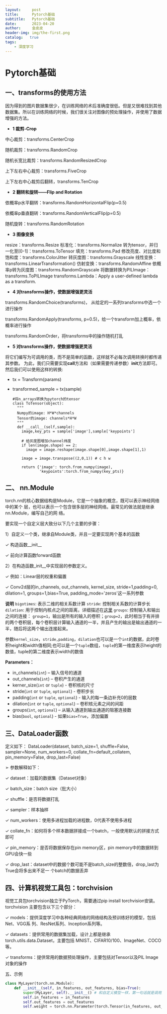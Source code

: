 ```yaml
---
layout:     post
title:      Pytorch基础
subtitle:   Pytorch基础
date:       2023-04-20
author:     金皮皮
header-img: img/the-first.png
catalog:   true
tags:
    - 深度学习
---
```

# Pytorch基础

## 一、transforms的使用方法

因为得到的图片数据集很少，在训练网络的术后准确度很低。但是又很难找到其他数据集。所以在训练网络的时候，我们很关注对图像的预处理操作，并使用了数据增强的方法。

- **1 裁剪-Crop**

中心裁剪：transforms.CenterCrop

随机裁剪：transforms.RandomCrop

随机长宽比裁剪：transforms.RandomResizedCrop

上下左右中心裁剪：transforms.FiveCrop

上下左右中心裁剪后翻转，transforms.TenCrop

- **2 翻转和旋转——Flip and Rotation**

依概率p水平翻转：transforms.RandomHorizontalFlip(p=0.5)

依概率p垂直翻转：transforms.RandomVerticalFlip(p=0.5)

随机旋转：transforms.RandomRotation

- **3 图像变换**

resize：transforms.Resize
标准化：transforms.Normalize
转为tensor，并归一化至[0-1]：transforms.ToTensor
填充：transforms.Pad
修改亮度、对比度和饱和度：transforms.ColorJitter
转灰度图：transforms.Grayscale
线性变换：transforms.LinearTransformation()
仿射变换：transforms.RandomAffine
依概率p转为灰度图：transforms.RandomGrayscale
将数据转换为PILImage：transforms.ToPILImage
transforms.Lambda：Apply a user-defined lambda as a transform.

- **4 对transforms操作，使数据增强更灵活**

transforms.RandomChoice(transforms)， 从给定的一系列transforms中选一个进行操作

transforms.RandomApply(transforms, p=0.5)，给一个transform加上概率，依概率进行操作

transforms.RandomOrder，将transforms中的操作随机打乱

- **5 对transforms操作，使数据增强更灵活**

将它们编写为可调用的类，而不是简单的函数，这样就不必每次调用转换时都传递其参数。 为此，我们只需要实现**call**方法和（如果需要传递参数）**init**方法即可。 然后我们可以使用这样的转换:

- tx = Transform(params)

- transformed_sample = tx(sample)

  ```
  #将n_arrays转换为pytorch的tensor 
  class ToTensor(object):
    """
    Numpy的image: H*W*channels 
    Tensor的image: channels*H*W
    """
    def __call__(self,sample):
      image,key_pts = sample['image'],sample['keypoints']
      
      # 给灰度图增加channel纬度
      if len(image.shape) == 2:
        image = image.reshape(image.shape[0],image.shape[1],1)
      
      image = image.transpose((2,0,1)) # c h w 
  
      return {'image': torch.from_numpy(image),
              'keypoints':torch.from_numpy(key_pts)}
  ```




## 二、 nn.Module

torch.nn的核心数据结构是Module，它是一个抽象的概念，既可以表示神经网络中的某个 层，也可以表示一个包含很多层的神经网络。最常见的做法就是继承nn.Module，编写自己的网 络。



要实现一个自定义层大致分以下几个主要的步骤：

 1）自定义一个类，继承自Module类，并且一定要实现两个基本的函数 

✓ 构造函数__init__ 

✓ 前向计算函数forward函数

 2）在构造函数_init__中实现层的参数定义。 

✓ 例如：Linear层的权重和偏置 

✓ Conv2d层的in_channels, out_channels, kernel_size, stride=1,padding=0, dilation=1,  groups=1,bias=True, padding_mode='zeros'这一系列参数

**说明**
`bigotimes`: 表示二维的相关系数计算 `stride`: 控制相关系数的计算步长
`dilation`: 用于控制内核点之间的距离，详细描述在[这里](https://github.com/vdumoulin/conv_arithmetic/blob/master/README.md)
`groups`: 控制输入和输出之间的连接： `group=1`，输出是所有的输入的卷积；`group=2`，此时相当于有并排的两个卷积层，每个卷积层计算输入通道的一半，并且产生的输出是输出通道的一半，随后将这两个输出连接起来。

参数`kernel_size`，`stride,padding`，`dilation`也可以是一个`int`的数据，此时卷积height和width值相同;也可以是一个`tuple`数组，`tuple`的第一维度表示height的数值，tuple的第二维度表示width的数值

**Parameters：**

- in_channels(`int`) – 输入信号的通道
- out_channels(`int`) – 卷积产生的通道
- kerner_size(`int` or `tuple`) - 卷积核的尺寸
- stride(`int` or `tuple`, `optional`) - 卷积步长
- padding(`int` or `tuple`, `optional`) - 输入的每一条边补充0的层数
- dilation(`int` or `tuple`, `optional`) – 卷积核元素之间的间距
- groups(`int`, `optional`) – 从输入通道到输出通道的阻塞连接数
- bias(`bool`, `optional`) - 如果`bias=True`，添加偏置

## 三、DataLoader函数

定义如下： DataLoader(dataset, batch_size=1, shuffle=False, sampler=None, num_workers=0,  collate_fn=default_collatem, pin_memory=False, drop_last=False) 

➢ 参数解释如下： 

✓ dataset：加载的数据集（Dataset对象）

 ✓ batch_size：batch size（批大小）

 ✓ shuffle：是否将数据打乱

 ✓ sampler：样本抽样 

✓ num_workers：使用多进程加载的进程数，0代表不使用多进程 

✓ collate_fn：如何将多个样本数据拼接成一个batch，一般使用默认的拼接方式即可 

✓ pin_memory：是否将数据保存在pin memory区，pin memory中的数据转到GPU会快一些

 ✓ drop_last：dataset中的数据个数可能不是batch_size的整数倍，drop_last为True会将多出来不足一 个batch的数据丢弃



## 四、计算机视觉工具包：torchvision 

视觉工具包torchvision独立于PyTorch，需要通过pip install torchvision安装。torchvision 主要包含以下三个部分：

 ✓ models：提供深度学习中各种经典网络的网络结构及预训练好的模型，包括Net、VGG系 列、ResNet系列、Inception系列等。 

✓ datasets：提供常用的数据集加载，设计上都是继承torch.utils.data.Dataset，主要包括 MNIST、CIFAR10/100、ImageNet、COCO等。

 ✓ transforms：提供常用的数据预处理操作，主要包括对Tensor以及PIL Image对象的操作



五、示例

```python
class MyLayer(torch.nn.Module):
    def __init__(self, in_features, out_features, bias=True):
        super(MyLayer, self).__init__() # 和自定义模型一样，第一句话就是调用父类的构造函数
        self.in_features = in_features
        self.out_features = out_features
        self.weight = torch.nn.Parameter(torch.Tensor(in_features, out_features)) # 由于weights是可以训练的，所以使用Parameter来定义。

```

